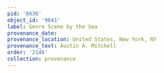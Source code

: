 ```yaml
---
pid: '6636'
object_id: '9641'
label: Genre Scene by the Sea
provenance_date:
provenance_location: United States, New York, NY
provenance_text: Austin A. Mitchell
order: '2146'
collection: provenance
---
```

